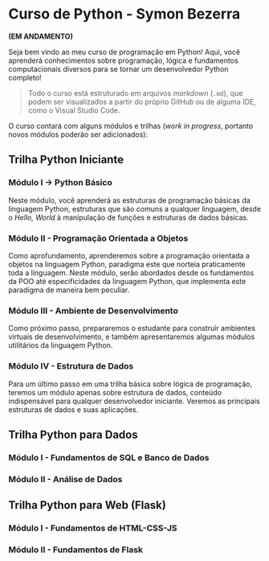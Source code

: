 # Curso de Python - Symon Bezerra

**(EM ANDAMENTO)**

Seja bem vindo ao meu curso de programação em Python! Aqui, você aprenderá conhecimentos sobre programação, lógica e fundamentos computacionais diversos para se tornar um desenvolvedor Python completo!

> Todo o curso está estruturado em arquivos *markdown* (`.md`), que podem ser visualizados a partir do próprio GitHub ou de alguma IDE, como o Visual Studio Code.

O curso contará com alguns módulos e trilhas (*work in progress*, portanto novos módulos poderão ser adicionados):

## Trilha Python Iniciante

### Módulo I → Python Básico

Neste módulo, você aprenderá as estruturas de programação básicas da linguagem Python, estruturas que são comuns a qualquer linguagem, desde o *Hello, World* à manipulação de funções e estruturas de dados básicas.

### Módulo II - Programação Orientada a Objetos

Como aprofundamento, aprenderemos sobre a programação orientada a objetos na linguagem Python, paradigma este que norteia praticamente toda a linguagem. Neste módulo, serão abordados desde os fundamentos da POO até especificidades da linguagem Python, que implementa este paradigma de maneira bem peculiar.

### Módulo III - Ambiente de Desenvolvimento

Como próximo passo, prepararemos o estudante para construir ambientes virtuais de desenvolvimento, e também apresentaremos algumas módulos utilitários da linguagem Python. 

### Módulo IV - Estrutura de Dados

Para um último passo em uma trilha básica sobre lógica de programação, teremos um módulo apenas sobre estrutura de dados, conteúdo indispensável para qualquer desenvolvedor iniciante. Veremos as principais estruturas de dados e suas aplicações.

## Trilha Python para Dados

### Módulo I - Fundamentos de SQL e Banco de Dados

### Módulo II - Análise de Dados

## Trilha Python para Web (Flask)

### Módulo I - Fundamentos de HTML-CSS-JS

### Módulo II - Fundamentos de Flask